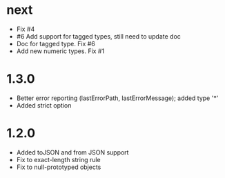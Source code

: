 # next
* Fix #4
* #6 Add support for tagged types, still need to update doc
* Doc for tagged type. Fix #6
* Add new numeric types. Fix #1

# 1.3.0
* Better error reporting (lastErrorPath, lastErrorMessage); added type '*'
* Added strict option

# 1.2.0
* Added toJSON and from JSON support
* Fix to exact-length string rule
* Fix to null-prototyped objects